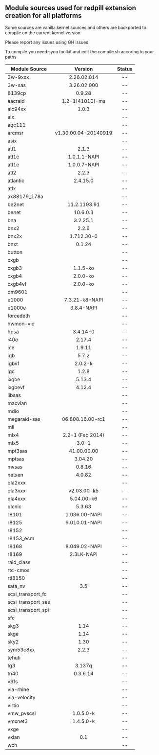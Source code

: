 
## Module sources used for redpill extension creation for all platforms

Some sources are vanilla kernel sources and others are backported to compile on the current kernel version

Please report any issues using GH issues

To compile you need syno toolkit and edit the compile.sh accoring to your paths

|Module Source |Version | Status |
| ------------ |:------:|:------:|
|3w-9xxx|2.26.02.014|--|
|3w-sas|3.26.02.000|--|
|8139cp|0.9.28|--|
|aacraid|1.2-1[41010]-ms|--|
|aic94xx|1.0.3|--|
|alx||--|
|aqc111||--|
|arcmsr|v1.30.00.04-20140919|--|
|asix||--|
|atl1|2.1.3|--|
|atl1c|1.0.1.1-NAPI|--|
|atl1e|1.0.0.7-NAPI|--|
|atl2|2.2.3|--|
|atlantic|2.4.15.0|--|
|atlx||--|
|ax88179_178a||--|
|be2net|11.2.1193.91|--|
|benet|10.6.0.3|--|
|bna|3.2.25.1|--|
|bnx2|2.2.6|--|
|bnx2x|1.712.30-0|--|
|bnxt|0.1.24|--|
|button||--|
|cxgb||--|
|cxgb3|1.1.5-ko|--|
|cxgb4|2.0.0-ko|--|
|cxgb4vf|2.0.0-ko|--|
|dm9601||--|
|e1000|7.3.21-k8-NAPI|--|
|e1000e|3.8.4-NAPI|--|
|forcedeth||--|
|hwmon-vid||--|
|hpsa|3.4.14-0|--|
|i40e|2.17.4|--|
|ice|1.9.11|--|
|igb|5.7.2|--|
|igbvf|2.0.2-k|--|
|igc|1.2.8|--|
|ixgbe|5.13.4|--|
|ixgbevf|4.12.4|--|
|libsas||--|
|macvlan||--|
|mdio||--|
|megaraid-sas|06.808.16.00-rc1|--|
|mii||--|
|mlx4|2.2-1 (Feb 2014)|--|
|mlx5|3.0-1|--|
|mpt3sas|41.00.00.00|--|
|mptsas|3.04.20|--|
|mvsas|0.8.16|--|
|netxen|4.0.82|--|
|qla2xxx||--|
|qla3xxx|v2.03.00-k5|--|
|qla4xxx|5.04.00-k6|--|
|qlcnic|5.3.63|--|
|r8101|1.036.00-NAPI|--|
|r8125|9.010.01-NAPI|--|
|r8152||--|
|r8153_ecm||--|
|r8168|8.049.02-NAPI|--|
|r8169|2.3LK-NAPI|--|
|raid_class||--|
|rtc-cmos||--|
|rtl8150||--|
|sata_nv|3.5|--|
|scsi_transport_fc||--|
|scsi_transport_sas||--|
|scsi_transport_spi||--|
|sfc||--|
|skg3|1.14|--|
|skge|1.14|--|
|sky2|1.30|--|
|sym53c8xx|2.2.3|--|
|tehuti||--|
|tg3|3.137q|--|
|tn40|0.3.6.14|--|
|v9fs||--|
|via-rhine||--|
|via-velocity||--|
|virtio||--|
|vmw_pvscsi|1.0.5.0-k|--|
|vmxnet3|1.4.5.0-k|--|
|vxge||--|
|vxlan|0.1|--|
|wch||--|
